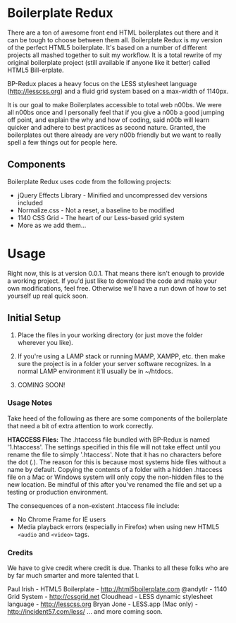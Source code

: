 # Boilerplate Redux

There are a ton of awesome front end HTML boilerplates out there and it can be tough to choose between them all. Boilerplate Redux is my version of the perfect HTML5 boilerplate. It's based on a number of different projects all mashed together to suit my workflow. It is a total rewrite of my original boilerplate project (still available if anyone like it better) called HTML5 Bill-erplate.

BP-Redux places a heavy focus on the LESS stylesheet language (http://lesscss.org) and a fluid grid system based on a max-width of 1140px.

It is our goal to make Boilerplates accessible to total web n00bs. We were all n00bs once and I personally feel that if you give a n00b a good jumping off point, and explain the why and how of coding, said n00b will learn quicker and adhere to best practices as second nature. Granted, the boilerplates out there already are very n00b friendly but we want to really spell a few things out for people here.

## Components

Boilerplate Redux uses code from the following projects:

* jQuery Effects Library - Minified and uncompressed dev versions included
* Normalize.css - Not a reset, a baseline to be modified
* 1140 CSS Grid - The heart of our Less-based grid system
* More as we add them...

# Usage

Right now, this is at version 0.0.1. That means there isn't enough to provide a working project. If you'd just like to download the code and make your own modifications, feel free. Otherwise we'll have a run down of how to set yourself up real quick soon.

## Initial Setup

1. Place the files in your working directory (or just move the folder wherever you like).

2. If you're using a LAMP stack or running MAMP, XAMPP, etc. then make sure the project is in a folder your server software recognizes. In a normal LAMP environment it'll usually be in ~/htdocs.

3. COMING SOON!

### Usage Notes

Take heed of the following as there are some components of the boilerplate that need a bit of extra attention to work correctly.

**HTACCESS Files:**
The .htaccess file bundled with BP-Redux is named '1.htaccess'. The settings specified in this file will not take effect until you rename the file to simply '.htaccess'. Note that it has no characters before the dot (.). The reason for this is because most systems hide files without a name by default. Copying the contents of a folder with a hidden .htaccess file on a Mac or Windows system will only copy the non-hidden files to the new location. Be mindful of this after you've renamed the file and set up a testing or production environment.

The consequences of a non-existent .htaccess file include:
* No Chrome Frame for IE users
* Media playback errors (especially in Firefox) when using new HTML5 `<audio` and `<video>` tags.

### Credits

We have to give credit where credit is due. Thanks to all these folks who are by far much smarter and more talented that I.

Paul Irish - HTML5 Boilerplate - http://html5boilerplate.com
@andytlr - 1140 Grid System - http://cssgrid.net
Cloudhead - LESS dynamic stylesheet language - http://lesscss.org
Bryan Jone - LESS.app (Mac only) - http://incident57.com/less/
... and more coming soon.
